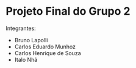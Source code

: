 # Projeto Final do Grupo 2

Integrantes:
 - Bruno Lapolli
 - Carlos Eduardo Munhoz
 - Carlos Henrique de Souza
 - Italo Nhã
